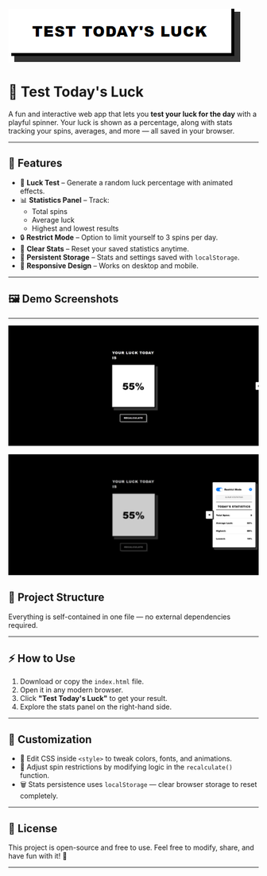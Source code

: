 ![Test Today's Luck Banner](./git-img/button.png)

# 🎲 Test Today's Luck

A fun and interactive web app that lets you **test your luck for the day** with a playful spinner.
Your luck is shown as a percentage, along with stats tracking your spins, averages, and more — all saved in your browser.

---

## 🚀 Features

- 🎯 **Luck Test** – Generate a random luck percentage with animated effects.
- 📊 **Statistics Panel** – Track:
  - Total spins
  - Average luck
  - Highest and lowest results
- 🔒 **Restrict Mode** – Option to limit yourself to 3 spins per day.
- 🧹 **Clear Stats** – Reset your saved statistics anytime.
- 💾 **Persistent Storage** – Stats and settings saved with `localStorage`.
- 📱 **Responsive Design** – Works on desktop and mobile.

---

## 🖼️ Demo Screenshots

---

![First page after testing](./git-img/first.png)


![Side drawer screenshot](./git-img/second.png)

## 📂 Project Structure

Everything is self-contained in one file — no external dependencies required.

---

## ⚡ How to Use

1. Download or copy the `index.html` file.
2. Open it in any modern browser.
3. Click **"Test Today's Luck"** to get your result.
4. Explore the stats panel on the right-hand side.

---

## 🔧 Customization

- 🎨 Edit CSS inside `<style>` to tweak colors, fonts, and animations.
- 🔢 Adjust spin restrictions by modifying logic in the `recalculate()` function.
- 🗑️ Stats persistence uses `localStorage` — clear browser storage to reset completely.

---

## 📜 License

This project is open-source and free to use.
Feel free to modify, share, and have fun with it! 🎉

---

